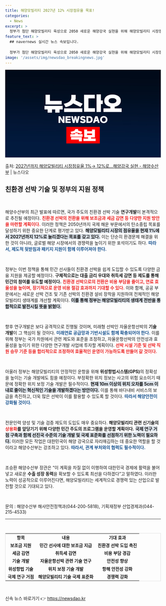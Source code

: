 ```yaml
---
title: 해양모빌리티 2027년 12% 시장점유율 목표!
categories:
  - News
excerpt: >
  정부가 첨단 해양모빌리티 육성으로 2050 새로운 해양강국 실현을 위해 해양모빌리티 시장점유율을 올해 1%에…
feature_text: >
  ## navernews 실시간 뉴스 속보입니다.

  정부가 첨단 해양모빌리티 육성으로 2050 새로운 해양강국 실현을 위해 해양모빌리티 시장점유율을 올해 1%에…
image: '/assets/img/newsdao_breakingnews.jpg'
---
```


![뉴스다오 속보](/assets/img/newsdao_breakingnews.jpg)

<p>출처: <a href="https://newsdao.kr/2647" rel="dofollow">2027년까지 해양모빌리티 시장점유율 1%→ 12%로…해양강국 실현 - 해양수산부</a> | 뉴스다오</p>

<h2 data-ke-size="size26">친환경 선박 기술 및 정부의 지원 정책</h2>

<p data-ke-size="size16">&nbsp;</p>

해양수산부의 최근 발표에 따르면, 국가 주도의 친환경 선박 기술 <b>연구개발</b>이 본격적으로 추진될 예정이다. <b><span style="color: #ee2323;">친환경 선박의 전환을 위해 보조금과 세금 감면 등 다양한 지원 방안을 마련할 계획이다.</span></b> 이러한 정책은 2050년까지 국제 해운 부문에서의 탄소중립 목표를 달성하기 위한 중요한 단계로 평가받고 있다. <b><span style="background-color: #21538527;">해양모빌리티 시장의 점유율을 현재 1%에서 2027년까지 12%로 늘리겠다는 목표를 갖고 있다.</span></b> 이는 단순히 환경문제 해결을 위한 것이 아니라, 글로벌 해양 시장에서의 경쟁력을 높이기 위한 포석이기도 하다. <b><span style="color: #1a5490;">따라서, 제도적 뒷받침과 패키지 지원이 함께 이루어져야 한다.</span></b>

<p data-ke-size="size16">&nbsp;</p>

정부는 이번 정책을 통해 민간 선사들이 친환경 선박을 쉽게 도입할 수 있도록 다양한 금융 지원을 제공할 예정이다. <b>구체적으로는 대출 금리 우대와 취득세 감면 등 제도를 통해 민간의 참여를 유도할 예정이다.</b> <b><span style="color: #ee2323;">친환경 선박으로의 전환은 비용 부담을 줄이고, 연료 효율성을 높이며, 장기적으로 운영 비용 절감 효과까지 기대할 수 있다.</span></b> 이와 함께, 공공 부문에서는 새로운 선박 건조 및 기존 선박의 친환경 설비 장착을 지원하여 전체적인 해양 모빌리티 생태계를 개선할 계획이다. <b><span style="background-color: #21538527;">이를 통해 정부는 해양모빌리티의 생태계 전반을 통합적으로 발전시킬 뜻을 밝혔다.</span></b>

<p data-ke-size="size16">&nbsp;</p>

향후 연구개발은 보다 공격적으로 진행될 것이며, 미래형 선박인 자율운항선박의 <b>기술 개발</b>이 그 핵심이 될 것이다. <b><span style="color: #1a5490;">미래연료 공급망과 기반시설도 함께 확충되어야 한다.</span></b> 이를 위해 정부는 국가 차원에서 관련 제도와 표준을 조정하고, 자율운항선박의 안전성과 효율성을 높이기 위한 다양한 연구개발 사업에 투자할 계획이다. <b><span style="color: #ee2323;">선박 시설 기준 및 선박 직원 승무 기준 등을 합리적으로 조정하여 효율적인 운영이 가능하도록 만들어 갈 것이다.</span></b>

<p data-ke-size="size16">&nbsp;</p>

아울러 정부는 해양모빌리티의 안정적인 운항을 위해 <b>위성항법시스템(GPS)</b>의 정확성을 높이는 기술 개발에도 힘쓸 예정이다. 부정확한 위치 정보는 사고의 위험 요소이기 때문에 정확한 위치 보정 기술 개발은 필수적이다. <b><span style="background-color: #21538527;">현재 10m 이상의 위치 오차를 5cm 이내로 줄이는 혁신적인 기술을 개발하겠다는 방안이다.</span></b> 이를 통해 바다내비 서비스의 보급을 촉진하고, 더욱 많은 선박이 이를 활용할 수 있도록 할 것이다. <b><span style="color: #1a5490;">따라서 해양안전이 강화될 것이다.</span></b>

<p data-ke-size="size16">&nbsp;</p>

전문인력 양성 및 기술 검증 제도의 도입도 매우 중요하다. <b>해양모빌리티 관련 신기술의 <span style="color: #ee2323;">상용화</span>를 앞당기기 위해 다양한 민간 주도의 프로그램을 운영할 계획이다.</b> <b><span style="background-color: #21538527;">국제 연구 거점 구축과 함께 선진국 수준의 기술 개발 및 국제 표준화를 선점하기 위한 노력이 필요하다.</span></b> 이러한 모든 작업은 대한민국이 해양 강국으로 자리매김하는 데 중요한 역할을 할 것이라고 해양수산부는 강조하고 있다. <b><span style="color: #1a5490;">따라서, 관계 부처와의 협력도 필수적이다.</span></b>

<p data-ke-size="size16">&nbsp;</p>

조승환 해양수산부 장관은 “이 계획을 차질 없이 이행하여 대한민국 경제에 활력을 불어넣고 새로운 <b>수출 성장 동력</b>을 확보할 수 있도록 최선을 다하겠다”고 말하였다. 이러한 노력이 성공적으로 이루어진다면, 해양모빌리티는 세계적으로 경쟁력 있는 산업으로 발전할 것으로 기대되고 있다. 

<p data-ke-size="size16">&nbsp;</p>

문의 : 해양수산부 해사안전정책과(044-200-5818), 기획재정부 산업경제과(044-215-4533)

<hr>

<p data-ke-size="size16">&nbsp;</p>

<table style="width: 100%; border: 1px solid #ddd;">
<tr>
<td style="text-align: center; height: 17px;"><b>항목</b></td>
<td style="text-align: center; height: 17px;"><b>내용</b></td>
<td style="text-align: center; height: 17px;"><b>기대 효과</b></td>
</tr>
<tr>
<td style="text-align: center; height: 17px;"><b>보조금 지원</b></td>
<td style="text-align: center; height: 17px;"><b>민간 선사에 대한 보조금 지급</b></td>
<td style="text-align: center; height: 17px;"><b>친환경 선박 도입 촉진</b></td>
</tr>
<tr>
<td style="text-align: center; height: 17px;"><b>세금 감면</b></td>
<td style="text-align: center; height: 17px;"><b>취득세 감면</b></td>
<td style="text-align: center; height: 17px;"><b>비용 부담 경감</b></td>
</tr>
<tr>
<td style="text-align: center; height: 17px;"><b>기술 개발</b></td>
<td style="text-align: center; height: 17px;"><b>자율운항선박 관련 기술 연구</b></td>
<td style="text-align: center; height: 17px;"><b>안전성 향상</b></td>
</tr>
<tr>
<td style="text-align: center; height: 17px;"><b>위성항법 기술</b></td>
<td style="text-align: center; height: 17px;"><b>위치 보정 기술 개발</b></td>
<td style="text-align: center; height: 17px;"><b>항해 안전성 강화</b></td>
</tr>
<tr>
<td style="text-align: center; height: 17px;"><b>국제 연구 거점</b></td>
<td style="text-align: center; height: 17px;"><b>해양모빌리티 기술 국제 표준화</b></td>
<td style="text-align: center; height: 17px;"><b>경쟁력 강화</b></td>
</tr>
</table>

<p data-ke-size="size16">&nbsp;</p> 

신속 뉴스 바로가기 👉 <a href="https://newsdao.kr" rel="dofollow">https://newsdao.kr</a>


